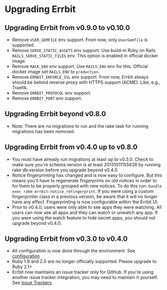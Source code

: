 # Upgrading Errbit

## Upgrading Errbit from v0.9.0 to v0.10.0

* Remove `USER_GEMFILE` env support. From now, only `UserGemfile` is
  supported.
* Remove `SERVE_STATIC_ASSETS` env support. Use build-in Ruby on Rails
  `RAILS_SERVE_STATIC_FILES` env. This option is enabled in official
  docker image.
* Remove `RACK_ENV` env support. Use `RAILS_ENV` env for this. Official
  docker image set `RAILS_ENV` to `production`.
* Remove `ERRBIT_ENFORCE_SSL` env support. From now, Errbit always
  should be behind reverse proxy with HTTPS support (ACME). Like, e.g.,
  Traefik.
* Remove `ERRBIT_PROTOCOL` env support.
* Remove `ERRBIT_PORT` env support.

## Upgrading Errbit beyond v0.8.0

* Note: There are no migrations to run and the rake task for running migrations
  has been removed.

## Upgrading Errbit from v0.4.0 up to v0.8.0

* You must have already run migrations at least up to v0.3.0. Check to
  make sure you're schema version is at least 20131011155638 by running rake
  db:version before you upgrade beyond v0.4.0
* Notice fingerprinting has changed and is now easy to configure. But this
  means you'll have to regenerate fingerprints on old notices in order to for
  them to be properly grouped with new notices. To do this run: `bundle exec
  rake errbit:notice_refingerprint`. If you were using a custom fingerprinter
  class in a previous version, be aware that it will no longer have any effect.
  Fingerprinting is now configurable within the Errbit UI.
* Prior to v0.4.0, users were only able to see apps they were watching.  All
  users can now see all apps and they can watch or unwatch any app. If you were
  using the watch feature to hide secret apps, you should not upgrade beyond
  v0.4.0.

## Upgrading Errbit from v0.3.0 to v0.4.0

* All configuration is now done through the environment. See
  [configuration](docs/configuration.md)
* Ruby 1.9 and 2.0 are no longer officially supported. Please upgrade to Ruby
  2.1+
* Errbit now maintains an issue tracker only for GitHub. If you're using
  another issue tracker integration, you may need to maintain it yourself. See
  [Issue Trackers](#issue-trackers)
